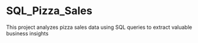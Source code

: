 # SQL_Pizza_Sales
This project analyzes pizza sales data using SQL queries to extract valuable business insights

